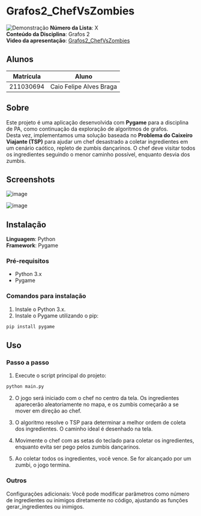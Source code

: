 # Grafos2_ChefVsZombies
![Demonstração](assets/demo.gif)
**Número da Lista**: X<br>
**Conteúdo da Disciplina**: Grafos 2<br>
**Video da apresentação**: [Grafos2_ChefVsZombies
](https://youtu.be/zb7NTT11jgI)<br>

## Alunos
|Matrícula | Aluno |
| -- | -- |
| 211030694 | Caio Felipe Alves Braga |


## Sobre  
Este projeto é uma aplicação desenvolvida com **Pygame** para a disciplina de PA, como continuação da exploração de algoritmos de grafos.  
Desta vez, implementamos uma solução baseada no **Problema do Caixeiro Viajante (TSP)** para ajudar um chef desastrado a coletar ingredientes em um cenário caótico, repleto de zumbis dançarinos. O chef deve visitar todos os ingredientes seguindo o menor caminho possível, enquanto desvia dos zumbis.

## Screenshots
![image](https://github.com/user-attachments/assets/af8e7f7a-a324-473a-9621-9d74c87278f3)

![image](https://github.com/user-attachments/assets/20a22cee-0483-4cf4-ba6d-97747af46ebf)


## Instalação
**Linguagem**: Python  
**Framework**: Pygame  

### Pré-requisitos
- Python 3.x  
- Pygame  

### Comandos para instalação
1. Instale o Python 3.x.
2. Instale o Pygame utilizando o pip:

```bash
pip install pygame
```

## Uso
### Passo a passo
1. Execute o script principal do projeto:

```bash
python main.py
```

2. O jogo será iniciado com o chef no centro da tela. Os ingredientes aparecerão aleatoriamente no mapa, e os zumbis começarão a se mover em direção ao chef.

3. O algoritmo resolve o TSP para determinar a melhor ordem de coleta dos ingredientes. O caminho ideal é desenhado na tela.

4. Movimente o chef com as setas do teclado para coletar os ingredientes, enquanto evita ser pego pelos zumbis dançarinos.

5. Ao coletar todos os ingredientes, você vence. Se for alcançado por um zumbi, o jogo termina.

### Outros
Configurações adicionais: Você pode modificar parâmetros como número de ingredientes ou inimigos diretamente no código, ajustando as funções gerar_ingredientes ou inimigos.
